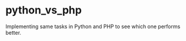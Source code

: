 python_vs_php
=============

Implementing same tasks in Python and PHP to see which one performs better.
